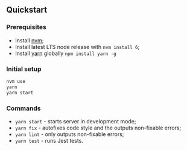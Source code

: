 ## Quickstart

### Prerequisites
- Install [nvm](https://github.com/creationix/nvm);
- Install latest LTS node release with `nvm install 6`;
- Install [yarn](https://yarnpkg.com/en/) globally `npm install yarn -g`

### Initial setup

```bash
nvm use
yarn
yarn start
```
### Commands

- `yarn start` - starts server in development mode;
- `yarn fix` - autofixes code style and the outputs non-fixable errors;
- `yarn lint` - only outputs non-fixable errors;
- `yarn test` - runs Jest tests. 

